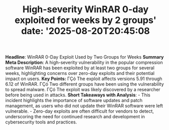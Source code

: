 ﻿---
title: "High-severity WinRAR 0-day exploited for weeks by 2 groups'
date: '2025-08-20T20:45:08"
category: "Markets"
summary: ""
slug: "highseverity winrar 0day exploited for weeks by 2 groups"
source_urls:
  - "https://arstechnica.com/security/2025/08/high-severity-winrar-0-day-exploited-for-weeks-by-2-groups/"
seo:
  title: "High-severity WinRAR 0-day exploited for weeks by 2 groups | Hash n Hedge'
  description: '"
  keywords: ["news", "markets", "brief"]
---
**Headline**: WinRAR 0-Day Exploit Used by Two Groups for Weeks  **Summary Meta Description**: A high-severity vulnerability in the popular compression software WinRAR has been exploited by at least two groups for several weeks, highlighting concerns over zero-day exploits and their potential impact on users.   **Key Points:**  ΓÇó The exploit affects versions 5.91 through 6.12 of WinRAR. ΓÇó Two different groups have been using the vulnerability to spread malware. ΓÇó The exploit was likely discovered by a researcher before being used in attacks.  **Short Takeaways with Analysis**:  - This incident highlights the importance of software updates and patch management, as users who did not update their WinRAR software were left vulnerable.  - Zero-day exploits are often difficult for vendors to detect, underscoring the need for continued research and development in cybersecurity tools and practices. 
